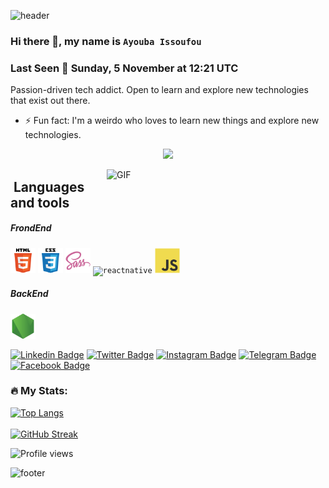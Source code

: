  ![header](https://raw.githubusercontent.com/Issoufouiha/Issoufouiha/main/profilt.JPG)
### Hi there 👋, my name is `Ayouba Issoufou`
### Last Seen 👀 Sunday, 5 November at 12:21 UTC

Passion-driven tech addict. Open to learn and explore new technologies that exist out there.
- ⚡ Fun fact: I'm a weirdo who loves to learn new things and explore new technologies.

<p align="center">
    <a href="https://github.com/yassine-hamadou/readme-typing-svg"><img src="https://readme-typing-svg.herokuapp.com/?lines=%20The%20more%20you%20know;The%20more%20you%20realize;you%20don't%20know&font=Fira%20Code&center=true&width=440&height=45&color=f75c7e&vCenter=true&size=22">
    </a>
</p>

<img align="right" alt="GIF" src="./programmer.gif" width="350" />

## ️ Languages and tools


##### FrondEnd
<code><img src="https://raw.githubusercontent.com/devicons/devicon/master/icons/html5/html5-original-wordmark.svg" alt="html5" width="40"/></code>
<code><img src="https://raw.githubusercontent.com/devicons/devicon/master/icons/css3/css3-original-wordmark.svg" alt="css3" width="40"/></code>
<code><img src="https://raw.githubusercontent.com/devicons/devicon/master/icons/sass/sass-original.svg" alt="sass" width="40"/></code>
<code><img src="https://reactnative.dev/img/header_logo.svg" alt="reactnative" width="40"/></code>
<code><img src="https://raw.githubusercontent.com/devicons/devicon/master/icons/javascript/javascript-original.svg" alt="javascript" width="40"/></code>
##### BackEnd
<code><img src="https://raw.githubusercontent.com/devicons/devicon/master/icons/nodejs/nodejs-original.svg" alt="nodejs" width="40"/></code>

[![Linkedin Badge](https://img.shields.io/badge/-LinkedIn-0e76a8?style=flat-square&logo=Linkedin&logoColor=white)](https://www.linkedin.com/in/#)
[![Twitter Badge](https://img.shields.io/badge/-Twitter-00acee?style=flat-square&logo=Twitter&logoColor=white)](https://twitter.com/)
[![Instagram Badge](https://img.shields.io/badge/-Instagram-e4405f?style=flat-square&logo=Instagram&logoColor=white)](https://www.instagram.com//)
[![Telegram Badge](https://img.shields.io/badge/-Telegram-0088cc?style=flat-square&logo=Telegram&logoColor=white)](https://t.me/)
[![Facebook Badge](https://img.shields.io/badge/-Facebook-0088cc?style=flat-square&logo=Facebook&logoColor=white)](https://www.facebook.com/yassinehamadou) 
 

      
### 🔥 My Stats:

[![Top Langs](https://github-readme-stats.vercel.app/api/top-langs/?username=yassine-hamadou&layout=compact&theme=vision-friendly-dark)](https://github.com/yassine-hamadou/github-readme-stats)  
 <br />
[![GitHub Streak](http://github-readme-streak-stats.herokuapp.com?user=yassine-hamadou&theme=merko&hide_border=false)](https://git.io/streak-st)
 
     

![Profile views](https://gpvc.arturio.dev/yassine-hamadou)

![footer](https://capsule-render.vercel.app/api?type=wave&color=gradient&height=300&section=footer&descAlignY=51&descAlign=62)

